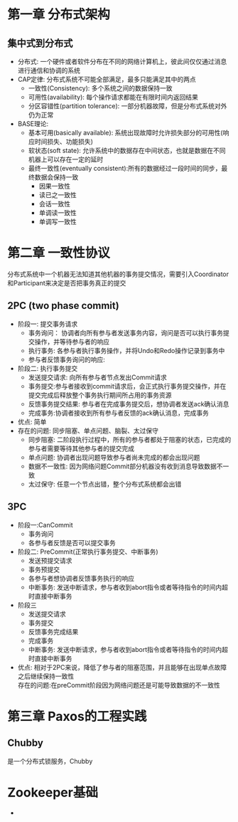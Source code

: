 # 第一章 分布式架构
## 集中式到分布式
+ 分布式: 一个硬件或者软件分布在不同的网络计算机上，彼此间仅仅通过消息进行通信和协调的系统
+ CAP定律: 分布式系统不可能全部满足，最多只能满足其中的两点
    - 一致性(Consistency): 多个系统之间的数据保持一致
    - 可用性(availability): 每个操作请求都能在有限时间内返回结果
    - 分区容错性(partition tolerance): 一部分机器故障，但是分布式系统对外仍为正常
+ BASE理论:
    - 基本可用(basically available): 系统出现故障时允许损失部分的可用性(响应时间损失、功能损失)
    - 软状态(soft state): 允许系统中的数据存在中间状态，也就是数据在不同机器上可以存在一定的延时
    - 最终一致性(eventually consistent):所有的数据经过一段时间的同步，最终数据会保持一致
        - 因果一致性
        - 读已之一致性
        - 会话一致性
        - 单调读一致性
        - 单调写一致性
# 第二章 一致性协议
分布式系统中一个机器无法知道其他机器的事务提交情况，需要引入Coordinator和Participant来决定是否把事务真正的提交
## 2PC (two phase commit)
+ 阶段一: 提交事务请求
    - 事务询问： 协调者向所有参与者发送事务内容，询问是否可以执行事务提交操作，并等待参与者的响应
    - 执行事务: 各参与者执行事务操作，并将Undo和Redo操作记录到事务中
    - 参与者反馈事务询问的响应: 
+ 阶段二: 执行事务提交
    - 发送提交请求: 向所有参与者节点发出Commit请求
    - 事务提交:参与者接收到commit请求后，会正式执行事务提交操作，并在提交完成后释放整个事务执行期间所占用的事务资源
    - 反馈事务提交结果: 参与者在完成事务提交后，想协调者发送ack确认消息
    - 完成事务:协调者接收到所有参与者反馈的ack确认消息，完成事务
+ 优点: 简单   
+ 存在的问题: 同步阻塞、单点问题、脑裂、太过保守    
    - 同步阻塞: 二阶段执行过程中，所有的参与者都处于阻塞的状态，已完成的参与者需要等待其他参与者的提交完成
    - 单点问题: 协调者出现问题导致参与者尚未完成的都会出现问题
    - 数据不一致性: 因为网络问题Commit部分机器没有收到消息导致数据不一致
    - 太过保守: 任意一个节点出错，整个分布式系统都会出错
## 3PC
+ 阶段一:CanCommit
    - 事务询问
    - 各参与者反馈是否可以提交事务
+ 阶段二: PreCommit(正常执行事务提交、中断事务)
    - 发送预提交请求
    - 事务预提交
    - 各参与者想协调者反馈事务执行的响应
    - 中断事务: 发送中断请求，参与者收到abort指令或者等待指令的时间内超时直接中断事务
+ 阶段三
    - 发送提交请求
    - 事务提交
    - 反馈事务完成结果
    - 完成事务
    - 中断事务: 发送中断请求，参与者收到abort指令或者等待指令的时间内超时直接中断事务
+ 优点: 相对于2PC来说，降低了参与者的阻塞范围，并且能够在出现单点故障之后继续保持一致性  
存在的问题:在preCommit阶段因为网络问题还是可能导致数据的不一致性

# 第三章 Paxos的工程实践
## Chubby
是一个分布式锁服务，Chubby



# Zookeeper基础
+ 